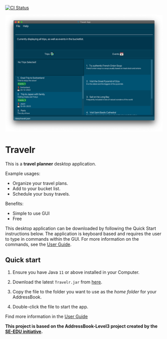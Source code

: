 [![CI Status](https://github.com/AY2223S1-CS2103T-W17-1/tp/workflows/Java%20CI/badge.svg)](https://github.com/AY2223S1-CS2103T-W17-1/tp/actions)

![Ui](docs/images/Ui.png)

# Travelr

This is a **travel planner** desktop application.

Example usages:
* Organize your travel plans.
* Add to your bucket list.
* Schedule your busy travels.

Benefits:
* Simple to use GUI
* Free

This desktop application can be downloaded by following the Quick Start instructions below. The application is keyboard based and requires the user to type in commands within the GUI. For more information on the commands, see the [User Guide](https://github.com/AY2223S1-CS2103T-W17-1/tp/blob/master/docs/UserGuide.md).

## Quick start

1.  Ensure you have Java `11` or above installed in your Computer.

2.  Download the latest `Travelr.jar` from [here](https://github.com/AY2223S1-CS2103T-W17-1/tp/releases).

3.  Copy the file to the folder you want to use as the _home folder_ for your AddressBook.

4.  Double-click the file to start the app.

Find more information in the [User Guide](https://github.com/AY2223S1-CS2103T-W17-1/tp/blob/master/docs/UserGuide.md)

**This project is based on the AddressBook-Level3 project created by the [SE-EDU initiative](https://se-education.org).**
